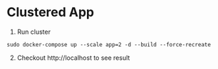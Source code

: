 # Clustered App
1. Run cluster
```shell script
sudo docker-compose up --scale app=2 -d --build --force-recreate
```
2. Checkout http://localhost to see result
